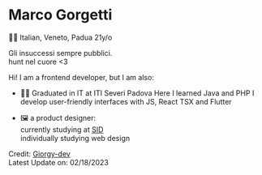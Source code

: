 #  Marco Gorgetti
🤌🏻 Italian, Veneto, Padua
21y/o

Gli insuccessi sempre pubblici. <br>
hunt nel cuore <3 <br>

Hi! I am a frontend developer, but I am also:
 
 - 👨‍🎓 Graduated in IT at ITI Severi Padova
    Here I learned Java and PHP
    I develop user-friendly interfaces with JS, React TSX and Flutter
      
 - 🖼️ a product designer: <br>
    currently studying at [SID](https://www.scuolaitalianadesign.com)<br>
    individually studying web design

Credit: [Giorgy-dev](https://github.com/Giorgy-dev)             
Latest Update on: 02/18/2023
